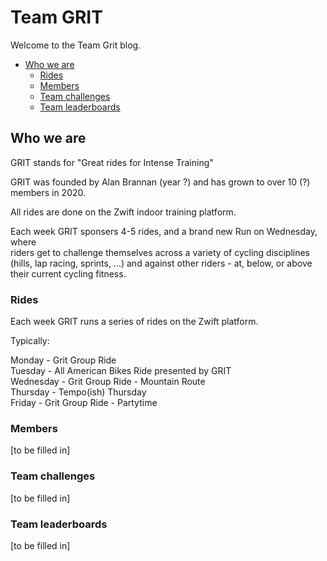 # Team GRIT

Welcome to the Team Grit blog.

<!-- TocDown Begin -->
  * [Who we are](#who-we-are)
    * [Rides](#rides)
    * [Members](#members)
    * [Team challenges](#team-challenges)
    * [Team leaderboards](#team-leaderboards)
<!-- TocDown End -->

## Who we are

GRIT stands for "Great rides for Intense Training"

GRIT was founded by Alan Brannan (year ?) and has grown to over
10 (?) members in 2020.

All rides are done on the Zwift indoor training platform.

Each week GRIT sponsers 4-5 rides, and a brand new Run on Wednesday, where  
riders get to challenge themselves across a variety of cycling disciplines  
(hills, lap racing, sprints, ...) and against other riders - at, below, or above  
their current cycling fitness.  

### Rides

Each week GRIT runs a series of rides on the Zwift platform.

Typically:

Monday    - Grit Group Ride  
Tuesday   - All American Bikes Ride presented by GRIT  
Wednesday - Grit Group Ride - Mountain Route  
Thursday  - Tempo(ish) Thursday  
Friday    - Grit Group Ride - Partytime  

### Members

 [to be filled in]

### Team challenges

 [to be filled in]

### Team leaderboards

 [to be filled in]





